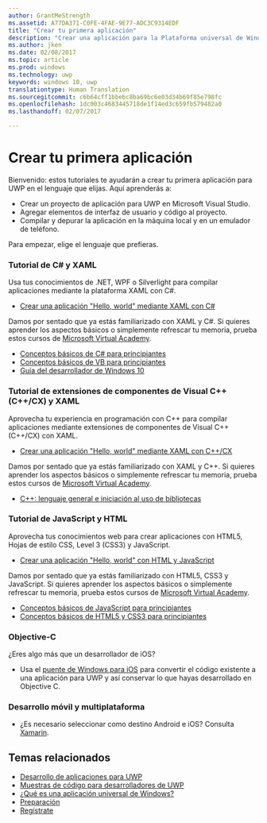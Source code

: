 ```yaml
---
author: GrantMeStrength
ms.assetid: A77DA371-C0FE-4FAE-9E77-ADC3C9314EDF
title: "Crear tu primera aplicación"
description: "Crear una aplicación para la Plataforma universal de Windows (UWP) para Windows 10 es mucho más sencillo de lo que piensas."
ms.author: jken
ms.date: 02/08/2017
ms.topic: article
ms.prod: windows
ms.technology: uwp
keywords: windows 10, uwp
translationtype: Human Translation
ms.sourcegitcommit: c6b64cff1bbebc8ba69bc6e03d34b69f85e798fc
ms.openlocfilehash: 1dc003c4683445718de1f14ed3c659fb579482a0
ms.lasthandoff: 02/07/2017

---
```

# <a name="create-your-first-app"></a>Crear tu primera aplicación

Bienvenido: estos tutoriales te ayudarán a crear tu primera aplicación para UWP en el lenguaje que elijas. Aquí aprenderás a:

-   Crear un proyecto de aplicación para UWP en Microsoft Visual Studio.
-   Agregar elementos de interfaz de usuario y código al proyecto.
-   Compilar y depurar la aplicación en la máquina local y en un emulador de teléfono.

Para empezar, elige el lenguaje que prefieras.


<!--

<table Width="100%">
<colgroup>
<col width="33%" />
<col width="33%" />
<Col width="33%" />
</colgroup>


<tbody>

<tr style="background-color: #f2f2f2">
<td align="left"><strong style="color: #8888ff">C# and XAML</strong><p><ul><li>Hello World, with C#</li><li>Link to docs</li></ul></p></td>
<td align="left"><strong style="color: #8888ff">C++ and XAML</strong><p><ul><li><a href="http://go.microsoft.com/fwlink/p/?LinkId=533896">C++</a>Hello World, C++</a></li><li>Link to docs</li></ul></p></td>
<td align="left"><strong style="color: #8888ff">JS and HTML</strong><p><ul><li>Hello World, with C#</li><li>Link to docs</li></ul></p></td>


</tr>



</table>

-->


### <a name="c-and-xaml-tutorial"></a>Tutorial de C# y XAML

Usa tus conocimientos de .NET, WPF o Silverlight para compilar aplicaciones mediante la plataforma XAML con C#.

* [Crear una aplicación "Hello, world" mediante XAML con C#](create-a-hello-world-app-xaml-universal.md)

Damos por sentado que ya estás familiarizado con XAML y C#. Si quieres aprender los aspectos básicos o simplemente refrescar tu memoria, prueba estos cursos de [Microsoft Virtual Academy](http://www.microsoftvirtualacademy.com/).

* [Conceptos básicos de C# para principiantes](https://mva.microsoft.com/en-US/training-courses/c-fundamentals-for-absolute-beginners-16169)
* [Conceptos básicos de VB para principiantes](http://www.microsoftvirtualacademy.com/training-courses/vb-fundamentals-for-absolute-beginners)
* [Guía del desarrollador de Windows 10](https://mva.microsoft.com/en-US/training-courses/a-developers-guide-to-windows-10-12618)

### <a name="visual-c-component-extensions-ccx-and-xaml-tutorial"></a>Tutorial de extensiones de componentes de Visual C++ (C++/CX) y XAML

Aprovecha tu experiencia en programación con C++ para compilar aplicaciones mediante extensiones de componentes de Visual C++ (C++/CX) con XAML.

* [Crear una aplicación "Hello, world" mediante XAML con C++/CX](create-a-basic-windows-10-app-in-cpp.md)

Damos por sentado que ya estás familiarizado con XAML y C++. Si quieres aprender los aspectos básicos o simplemente refrescar tu memoria, prueba estos cursos de [Microsoft Virtual Academy](http://go.microsoft.com/fwlink/p/?LinkID=389916).

* [C++: lenguaje general e iniciación al uso de bibliotecas](http://www.microsoftvirtualacademy.com/training-courses/c-a-general-purpose-language-and-library-jump-start)

### <a name="javascript-and-html-tutorial"></a>Tutorial de JavaScript y HTML

Aprovecha tus conocimientos web para crear aplicaciones con HTML5, Hojas de estilo CSS, Level 3 (CSS3) y JavaScript.

* [Crear una aplicación "Hello, world" con HTML y JavaScript](create-a-hello-world-app-js-universal.md)

Damos por sentado que ya estás familiarizado con HTML5, CSS3 y JavaScript. Si quieres aprender los aspectos básicos o simplemente refrescar tu memoria, prueba estos cursos de [Microsoft Virtual Academy](http://go.microsoft.com/fwlink/p/?LinkID=389916).

* [Conceptos básicos de JavaScript para principiantes](http://www.microsoftvirtualacademy.com/training-courses/javascript-fundamentals-for-absolute-beginners)
* [Conceptos básicos de HTML5 y CSS3 para principiantes](http://www.microsoftvirtualacademy.com/training-courses/html5-css3-fundamentals-development-for-absolute-beginners)

### <a name="objective-c"></a>Objective-C

¿Eres algo más que un desarrollador de iOS? 

* Usa el [puente de Windows para iOS](https://developer.microsoft.com/windows/bridges/ios) para convertir el código existente a una aplicación para UWP y así conservar lo que hayas desarrollado en Objective C.


### <a name="cross-platform-and-mobile-development"></a>Desarrollo móvil y multiplataforma

* ¿Es necesario seleccionar como destino Android e iOS? Consulta [Xamarin](https://www.xamarin.com).

## <a name="related-topics"></a>Temas relacionados

* [Desarrollo de aplicaciones para UWP](https://developer.microsoft.com/windows/apps/develop)
* [Muestras de código para desarrolladores de UWP](https://developer.microsoft.com/windows/samples)
* [¿Qué es una aplicación universal de Windows?](whats-a-uwp.md)
* [Preparación](get-set-up.md)
* [Regístrate](sign-up.md)



